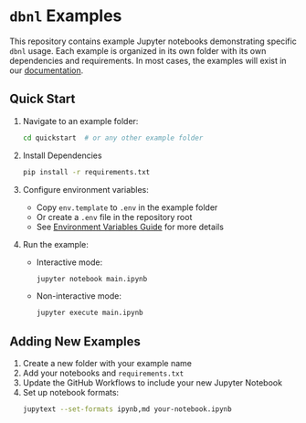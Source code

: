 # `dbnl` Examples

This repository contains example Jupyter notebooks demonstrating specific `dbnl` usage. Each example is organized in its own folder with its own dependencies and requirements. In most cases, the examples will exist in our [documentation](https://docs.dbnl.com).

## Quick Start

1. Navigate to an example folder:
   ```sh
   cd quickstart  # or any other example folder
   ```

2. Install Dependencies
   ```sh
   pip install -r requirements.txt
   ```

4. Configure environment variables:
   - Copy `env.template` to `.env` in the example folder
   - Or create a `.env` file in the repository root
   - See [Environment Variables Guide](https://docs.dbnl.com/install-sdk#environment-variables) for more details

5. Run the example:
   - Interactive mode:
     ```sh
     jupyter notebook main.ipynb
     ```
   - Non-interactive mode:
     ```sh
     jupyter execute main.ipynb
     ```

## Adding New Examples

1. Create a new folder with your example name
2. Add your notebooks and `requirements.txt`
3. Update the GitHub Workflows to include your new Jupyter Notebook
4. Set up notebook formats:
   ```bash
   jupytext --set-formats ipynb,md your-notebook.ipynb
   ```
